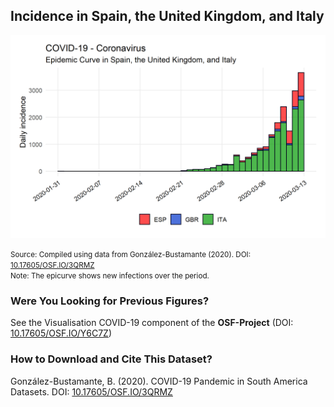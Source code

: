 ## Incidence in Spain, the United Kingdom, and Italy

[![Daily Incidence](https://raw.githubusercontent.com/bgonzalezbustamante/COVID-19-South-America/master/docs/images/20200312/20200312_incidence_europe.png)](https://raw.githubusercontent.com/bgonzalezbustamante/COVID-19-South-America/master/docs/images/20200312/20200312_incidence_europe.png)

<small>Source: Compiled using data from González-Bustamante (2020). DOI: [10.17605/OSF.IO/3QRMZ](http://doi.org/10.17605/OSF.IO/3QRMZ)</small> <br />
<small>Note: The epicurve shows new infections over the period.</small>

### Were You Looking for Previous Figures?

See the Visualisation COVID-19 component of the **OSF-Project** (DOI: [10.17605/OSF.IO/Y6C7Z](http://doi.org/10.17605/OSF.IO/Y6C7Z))

### How to Download and Cite This Dataset?

González-Bustamante, B. (2020). COVID-19 Pandemic in South America Datasets. DOI: [10.17605/OSF.IO/3QRMZ](http://doi.org/10.17605/OSF.IO/3QRMZ)
